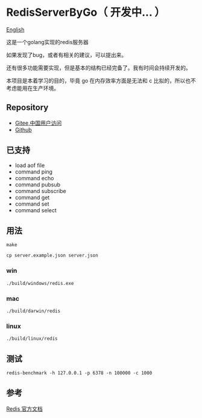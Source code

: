 # RedisServerByGo（ 开发中... ）

[English](/readme.md)

这是一个golang实现的redis服务器

如果发现了bug，或者有相关的建议，可以提出来。

还有很多功能需要实现，但是基本的结构已经完备了。我有时间会持续开发的。

本项目是本着学习的目的，毕竟 go 在内存效率方面是无法和 c 比拟的，所以也不考虑能用在生产环境。

## Repository

- [Gitee,中国用户访问](https://gitee.com/waterloocode/redisbygo)
- [Github](https://github.com/ccb1900/redisbygo)

## 已支持

- load aof file
- command ping
- command echo
- command pubsub
- command subscribe
- command get
- command set
- command select

## 用法

```shell
make
```

```shell
cp server.example.json server.json
```

### win

```shell
./build/windows/redis.exe
```

### mac

```shell
./build/darwin/redis
```

### linux

```shell
./build/linux/redis
```

## 测试

```shell
redis-benchmark -h 127.0.0.1 -p 6378 -n 100000 -c 1000
```

## 参考

[Redis 官方文档](https://redis.io/documentation)
